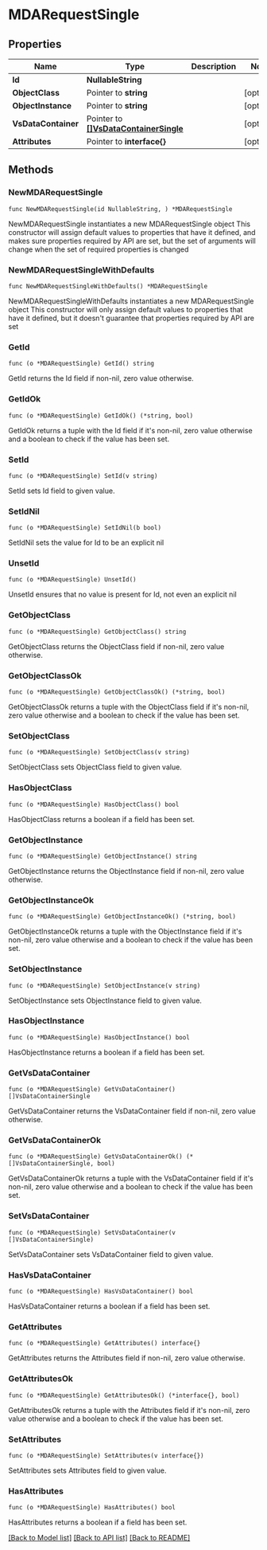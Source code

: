# MDARequestSingle

## Properties

Name | Type | Description | Notes
------------ | ------------- | ------------- | -------------
**Id** | **NullableString** |  | 
**ObjectClass** | Pointer to **string** |  | [optional] 
**ObjectInstance** | Pointer to **string** |  | [optional] 
**VsDataContainer** | Pointer to [**[]VsDataContainerSingle**](VsDataContainerSingle.md) |  | [optional] 
**Attributes** | Pointer to **interface{}** |  | [optional] 

## Methods

### NewMDARequestSingle

`func NewMDARequestSingle(id NullableString, ) *MDARequestSingle`

NewMDARequestSingle instantiates a new MDARequestSingle object
This constructor will assign default values to properties that have it defined,
and makes sure properties required by API are set, but the set of arguments
will change when the set of required properties is changed

### NewMDARequestSingleWithDefaults

`func NewMDARequestSingleWithDefaults() *MDARequestSingle`

NewMDARequestSingleWithDefaults instantiates a new MDARequestSingle object
This constructor will only assign default values to properties that have it defined,
but it doesn't guarantee that properties required by API are set

### GetId

`func (o *MDARequestSingle) GetId() string`

GetId returns the Id field if non-nil, zero value otherwise.

### GetIdOk

`func (o *MDARequestSingle) GetIdOk() (*string, bool)`

GetIdOk returns a tuple with the Id field if it's non-nil, zero value otherwise
and a boolean to check if the value has been set.

### SetId

`func (o *MDARequestSingle) SetId(v string)`

SetId sets Id field to given value.


### SetIdNil

`func (o *MDARequestSingle) SetIdNil(b bool)`

 SetIdNil sets the value for Id to be an explicit nil

### UnsetId
`func (o *MDARequestSingle) UnsetId()`

UnsetId ensures that no value is present for Id, not even an explicit nil
### GetObjectClass

`func (o *MDARequestSingle) GetObjectClass() string`

GetObjectClass returns the ObjectClass field if non-nil, zero value otherwise.

### GetObjectClassOk

`func (o *MDARequestSingle) GetObjectClassOk() (*string, bool)`

GetObjectClassOk returns a tuple with the ObjectClass field if it's non-nil, zero value otherwise
and a boolean to check if the value has been set.

### SetObjectClass

`func (o *MDARequestSingle) SetObjectClass(v string)`

SetObjectClass sets ObjectClass field to given value.

### HasObjectClass

`func (o *MDARequestSingle) HasObjectClass() bool`

HasObjectClass returns a boolean if a field has been set.

### GetObjectInstance

`func (o *MDARequestSingle) GetObjectInstance() string`

GetObjectInstance returns the ObjectInstance field if non-nil, zero value otherwise.

### GetObjectInstanceOk

`func (o *MDARequestSingle) GetObjectInstanceOk() (*string, bool)`

GetObjectInstanceOk returns a tuple with the ObjectInstance field if it's non-nil, zero value otherwise
and a boolean to check if the value has been set.

### SetObjectInstance

`func (o *MDARequestSingle) SetObjectInstance(v string)`

SetObjectInstance sets ObjectInstance field to given value.

### HasObjectInstance

`func (o *MDARequestSingle) HasObjectInstance() bool`

HasObjectInstance returns a boolean if a field has been set.

### GetVsDataContainer

`func (o *MDARequestSingle) GetVsDataContainer() []VsDataContainerSingle`

GetVsDataContainer returns the VsDataContainer field if non-nil, zero value otherwise.

### GetVsDataContainerOk

`func (o *MDARequestSingle) GetVsDataContainerOk() (*[]VsDataContainerSingle, bool)`

GetVsDataContainerOk returns a tuple with the VsDataContainer field if it's non-nil, zero value otherwise
and a boolean to check if the value has been set.

### SetVsDataContainer

`func (o *MDARequestSingle) SetVsDataContainer(v []VsDataContainerSingle)`

SetVsDataContainer sets VsDataContainer field to given value.

### HasVsDataContainer

`func (o *MDARequestSingle) HasVsDataContainer() bool`

HasVsDataContainer returns a boolean if a field has been set.

### GetAttributes

`func (o *MDARequestSingle) GetAttributes() interface{}`

GetAttributes returns the Attributes field if non-nil, zero value otherwise.

### GetAttributesOk

`func (o *MDARequestSingle) GetAttributesOk() (*interface{}, bool)`

GetAttributesOk returns a tuple with the Attributes field if it's non-nil, zero value otherwise
and a boolean to check if the value has been set.

### SetAttributes

`func (o *MDARequestSingle) SetAttributes(v interface{})`

SetAttributes sets Attributes field to given value.

### HasAttributes

`func (o *MDARequestSingle) HasAttributes() bool`

HasAttributes returns a boolean if a field has been set.


[[Back to Model list]](../README.md#documentation-for-models) [[Back to API list]](../README.md#documentation-for-api-endpoints) [[Back to README]](../README.md)


